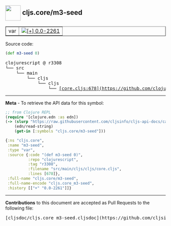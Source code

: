 ## <img width="48px" valign="middle" src="http://i.imgur.com/Hi20huC.png"> cljs.core/m3-seed

 <table border="1">
<tr>

<td>var</td>
<td><a href="https://github.com/cljsinfo/cljs-api-docs/tree/0.0-2261"><img valign="middle" alt="[+] 0.0-2261" src="https://img.shields.io/badge/+-0.0--2261-lightgrey.svg"></a> </td>
</tr>
</table>






Source code:

```clj
(def m3-seed 0)
```

 <pre>
clojurescript @ r3308
└── src
    └── main
        └── cljs
            └── cljs
                └── <ins>[core.cljs:678](https://github.com/clojure/clojurescript/blob/r3308/src/main/cljs/cljs/core.cljs#L678)</ins>
</pre>


---

__Meta__ - To retrieve the API data for this symbol:

```clj
;; from Clojure REPL
(require '[clojure.edn :as edn])
(-> (slurp "https://raw.githubusercontent.com/cljsinfo/cljs-api-docs/catalog/cljs-api.edn")
    (edn/read-string)
    (get-in [:symbols "cljs.core/m3-seed"]))
```

```clj
{:ns "cljs.core",
 :name "m3-seed",
 :type "var",
 :source {:code "(def m3-seed 0)",
          :repo "clojurescript",
          :tag "r3308",
          :filename "src/main/cljs/cljs/core.cljs",
          :lines [678]},
 :full-name "cljs.core/m3-seed",
 :full-name-encode "cljs.core_m3-seed",
 :history [["+" "0.0-2261"]]}

```

---

__Contributions__ to this document are accepted as Pull Requests to the following file:

 <pre>
[cljsdoc/cljs.core_m3-seed.cljsdoc](https://github.com/cljsinfo/cljs-api-docs/blob/master/cljsdoc/cljs.core_m3-seed.cljsdoc)
</pre>

